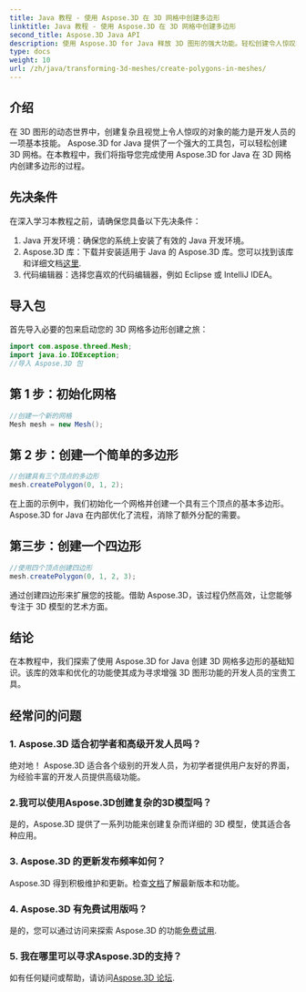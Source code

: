 ```yaml
---
title: Java 教程 - 使用 Aspose.3D 在 3D 网格中创建多边形
linktitle: Java 教程 - 使用 Aspose.3D 在 3D 网格中创建多边形
second_title: Aspose.3D Java API
description: 使用 Aspose.3D for Java 释放 3D 图形的强大功能。轻松创建令人惊叹的多边形。立即下载以获得无缝的开发体验。
type: docs
weight: 10
url: /zh/java/transforming-3d-meshes/create-polygons-in-meshes/
---
```

## 介绍
在 3D 图形的动态世界中，创建复杂且视觉上令人惊叹的对象的能力是开发人员的一项基本技能。 Aspose.3D for Java 提供了一个强大的工具包，可以轻松创建 3D 网格。在本教程中，我们将指导您完成使用 Aspose.3D for Java 在 3D 网格内创建多边形的过程。
## 先决条件
在深入学习本教程之前，请确保您具备以下先决条件：
1. Java 开发环境：确保您的系统上安装了有效的 Java 开发环境。
2.  Aspose.3D 库：下载并安装适用于 Java 的 Aspose.3D 库。您可以找到该库和详细文档[这里](https://reference.aspose.com/3d/java/).
3. 代码编辑器：选择您喜欢的代码编辑器，例如 Eclipse 或 IntelliJ IDEA。
## 导入包
首先导入必要的包来启动您的 3D 网格多边形创建之旅：
```java
import com.aspose.threed.Mesh;
import java.io.IOException;
//导入 Aspose.3D 包
```
## 第 1 步：初始化网格
```java
//创建一个新的网格
Mesh mesh = new Mesh();
```
## 第 2 步：创建一个简单的多边形
```java
//创建具有三个顶点的多边形
mesh.createPolygon(0, 1, 2);
```
在上面的示例中，我们初始化一个网格并创建一个具有三个顶点的基本多边形。 Aspose.3D for Java 在内部优化了流程，消除了额外分配的需要。
## 第三步：创建一个四边形
```java
//使用四个顶点创建四边形
mesh.createPolygon(0, 1, 2, 3);
```
通过创建四边形来扩展您的技能。借助 Aspose.3D，该过程仍然高效，让您能够专注于 3D 模型的艺术方面。
## 结论
在本教程中，我们探索了使用 Aspose.3D for Java 创建 3D 网格多边形的基础知识。该库的效率和优化的功能使其成为寻求增强 3D 图形功能的开发人员的宝贵工具。
## 经常问的问题
### 1. Aspose.3D 适合初学者和高级开发人员吗？
绝对地！ Aspose.3D 适合各个级别的开发人员，为初学者提供用户友好的界面，为经验丰富的开发人员提供高级功能。
### 2.我可以使用Aspose.3D创建复杂的3D模型吗？
是的，Aspose.3D 提供了一系列功能来创建复杂而详细的 3D 模型，使其适合各种应用。
### 3. Aspose.3D 的更新发布频率如何？
 Aspose.3D 得到积极维护和更新。检查[文档](https://reference.aspose.com/3d/java/)了解最新版本和功能。
### 4. Aspose.3D 有免费试用版吗？
是的，您可以通过访问来探索 Aspose.3D 的功能[免费试用](https://releases.aspose.com/).
### 5. 我在哪里可以寻求Aspose.3D的支持？
如有任何疑问或帮助，请访问[Aspose.3D 论坛](https://forum.aspose.com/c/3d/18).
